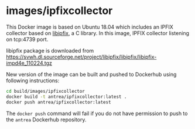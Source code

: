 # images/ipfixcollector

This Docker image is based on Ubuntu 18.04 which includes an IPFIX collector based on [libipfix](http://libipfix.sourceforge.net/), a C library.
In this image, IPFIX collector listening on tcp:4739 port.

libipfix package is downloaded from https://svwh.dl.sourceforge.net/project/libipfix/libipfix/libipfix-impd4e_110224.tgz

New version of the image can be built and pushed to Dockerhub using following instructions:

```bash
cd build/images/ipfixcollector
docker build -t antrea/ipfixcollector:latest .
docker push antrea/ipfixcollector:latest
```

The `docker push` command will fail if you do not have permission to push to the
`antrea` Dockerhub repository.
